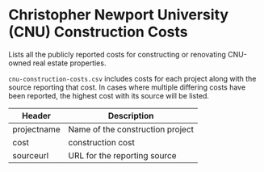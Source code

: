 # Christopher Newport University (CNU) Construction Costs

Lists all the publicly reported costs for constructing or renovating CNU-owned real estate properties. 

`cnu-construction-costs.csv` includes costs for each project along with the source reporting that cost. In cases where multiple differing costs have been reported, the highest cost with its source will be listed.

Header | Description
-------|------------
projectname | Name of the construction project
cost | construction cost
sourceurl | URL for the reporting source